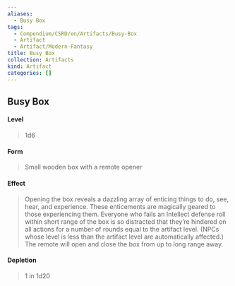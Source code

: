 ```yaml
---
aliases:
  - Busy Box
tags:
  - Compendium/CSRD/en/Artifacts/Busy-Box
  - Artifact
  - Artifact/Modern-Fantasy
title: Busy Box
collection: Artifacts
kind: Artifact
categories: []
---
```

## Busy Box  
#### Level   
>1d6  
#### Form  
> Small wooden box with a remote opener   
#### Effect  
> Opening the box reveals a dazzling array of enticing things to do, see, hear, and experience. These enticements are magically geared to those experiencing them. Everyone who fails an Intellect defense roll within short range of the box is so distracted that they’re hindered on all actions for a number of rounds equal to the artifact level. (NPCs whose level is less than the artifact level are automatically affected.) The remote will open and close the box from up to long range away.   
#### Depletion   
>1 in 1d20  
  
